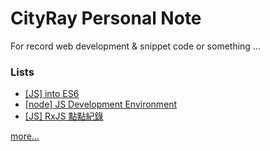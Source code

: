 # CityRay Personal Note

For record web development & snippet code or something ...

### Lists
- [[JS] into ES6](https://github.com/CityRay/Blog/issues/14)
- [[node] JS Development Environment](https://github.com/CityRay/Blog/issues/13)
- [[JS] RxJS 點點紀錄](https://github.com/CityRay/Blog/issues/12)

[more...](https://github.com/CityRay/Blog/issues)
